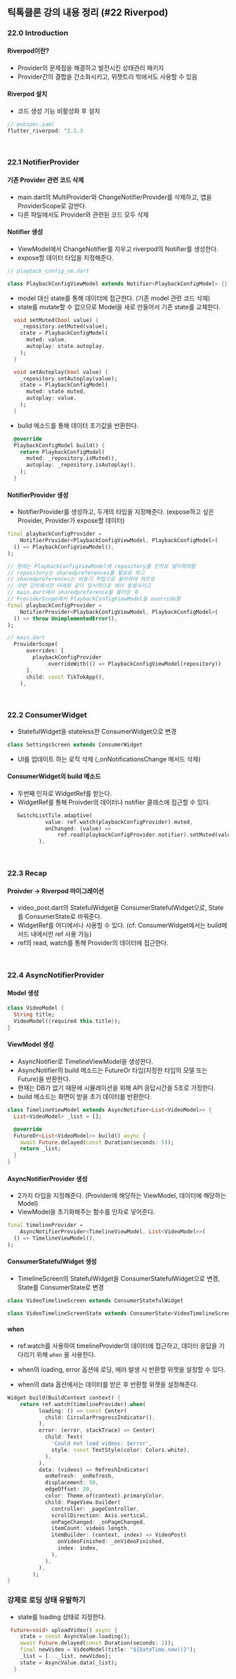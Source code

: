 ## 틱톡클론 강의 내용 정리 (#22 Riverpod)

### 22.0 Introduction

#### Riverpod이란?

- Provider의 문제점을 해결하고 발전시킨 상태관리 패키지
- Provider간의 결합을 간소화시키고, 위젯트리 밖에서도 사용할 수 있음

#### Riverpod 설치

- 코드 생성 기능 비활성화 후 설치

```dart
// pubspec.yaml
flutter_riverpod: ^2.1.3
```

</br>

### 22.1 NotifierProvider

#### 기존 Provider 관련 코드 삭제

- main.dart의 MultiProvider와 ChangeNotifierProvider를 삭제하고, 앱을 ProviderScope로 감싼다.
- 다른 파일에서도 Provider와 관련된 코드 모두 삭제

#### Notifier 생성

- ViewModel에서 ChangeNotifier를 지우고 riverpod의 Notifier를 생성한다.
- expose할 데이터 타입을 지정해준다.

```dart
// playback_config_vm.dart

class PlaybackConfigViewModel extends Notifier<PlaybackConfigModel> {}
```

- model 대신 state를 통해 데이터에 접근한다. (기존 model 관련 코드 삭제)
- state를 mutate할 수 없으므로 Model을 새로 만들어서 기존 state를 교체한다.

```dart
  void setMuted(bool value) {
    _repository.setMuted(value);
    state = PlaybackConfigModel(
      muted: value,
      autoplay: state.autoplay,
    );
  }

  void setAutoplay(bool value) {
    _repository.setAutoplay(value);
    state = PlaybackConfigModel(
      muted: state.muted,
      autoplay: value,
    );
  }
```

- build 메소드를 통해 데이터 초기값을 반환한다.

```dart
  @override
  PlaybackConfigModel build() {
    return PlaybackConfigModel(
      muted: _repository.isMuted(),
      autoplay: _repository.isAutoplay(),
    );
  }
```

#### NotifierProvider 생성

- NotifierProvider를 생성하고, 두개의 타입을 지정해준다. (expose하고 싶은 Provider, Provider가 expose할 데이터)

```dart
final playbackConfigProvider =
    NotifierProvider<PlaybackConfigViewModel, PlaybackConfigModel>(
  () => PlaybackConfigViewModel(),
);

// 원래는 PlaybackConfigViewModel에 repository를 인자로 넣어줘야함
// repository는 sharedpreferences를 필요로 하고
// sharedpreferences는 비동기 작업으로 불러와야 하므로
// 이번 강의에서만 아래와 같이 임시적으로 에러 발생시키고
// main.dart에서 sharedpreference를 불러온 후
// ProviderScope에서 PlaybackConfigViewModel을 override함
final playbackConfigProvider =
    NotifierProvider<PlaybackConfigViewModel, PlaybackConfigModel>(
  () => throw UnimplementedError(),
);

// main.dart
  ProviderScope(
      overrides: [
        playbackConfigProvider
            .overrideWith(() => PlaybackConfigViewModel(repository))
      ],
      child: const TikTokApp(),
    ),
```

</br>

### 22.2 ConsumerWidget

- StatefulWidget을 stateless한 ConsumerWidget으로 변경

```dart
class SettingsScreen extends ConsumerWidget
```

- UI를 업데이트 하는 로직 삭제 (\_onNotificationsChange 메서드 삭제)

#### ConsumerWidget의 build 메소드

- 두번째 인자로 WidgetRef를 받는다.
- WidgetRef를 통해 Proivder의 데이터나 notifier 클래스에 접근할 수 있다.

```dart
   SwitchListTile.adaptive(
            value: ref.watch(playbackConfigProvider).muted,
            onChanged: (value) =>
                ref.read(playbackConfigProvider.notifier).setMuted(value),
          ),
```

</br>

### 22.3 Recap

#### Proivder -> Riverpod 마이그레이션

- video_post.dart의 StatefulWidget을 ConsumerStatefulWidget으로, State를 ConsumerState로 바꿔준다.
- WidgetRef를 어디에서나 사용할 수 있다. (cf: ConsumerWidget에서는 build메서드 내에서만 ref 사용 가능)
- ref의 read, watch를 통해 Provider의 데이터에 접근한다.

</br>

### 22.4 AsyncNotifierProvider

#### Model 생성

```dart
class VideoModel {
  String title;
  VideoModel({required this.title});
}
```

#### ViewModel 생성

- AsyncNotifier로 TimelineViewModel을 생성한다.
- AsyncNotifier의 build 메소드는 FutureOr 타입(지정한 타입의 모델 또는 Future)을 반환한다.
- 현재는 DB가 없기 때문에 시뮬레이션을 위해 API 응답시간을 5초로 가정한다.
- build 메소드는 화면이 받을 초기 데이터를 반환한다.

```dart
class TimelineViewModel extends AsyncNotifier<List<VideoModel>> {
  List<VideoModel> _list = [];

  @override
  FutureOr<List<VideoModel>> build() async {
    await Future.delayed(const Duration(seconds: 5));
    return _list;
  }
}

```

#### AsyncNotifierProvider 생성

- 2가지 타입을 지정해준다. (Provider에 해당하는 ViewModel, 데이터에 해당하는 Model)
- ViewModel을 초기화해주는 함수를 인자로 넣어준다.

```dart
final timelineProvider =
    AsyncNotifierProvider<TimelineViewModel, List<VideoModel>>(
  () => TimelineViewModel(),
);
```

#### ConsumerStatefulWidget 생성

- TimelineScreen의 StatefulWidget을 ConsumerStatefulWidget으로 변경, State를 ConsumerState로 변경

```dart
class VideoTimelineScreen extends ConsumerStatefulWidget

class VideoTimelineScreenState extends ConsumerState<VideoTimelineScreen> {}
```

#### when

- ref.watch를 사용하여 timelineProvider의 데이터에 접근하고, 데이터 응답을 기다리기 위해 `when`
  을 사용한다.

- when의 loading, error 옵션에 로딩, 에러 발생 시 반환할 위젯을 설정할 수 있다.
- when의 data 옵션에서는 데이터를 받은 후 반환할 위젯을 설정해준다.

```dart
Widget build(BuildContext context) {
    return ref.watch(timelineProvider).when(
          loading: () => const Center(
            child: CircularProgressIndicator(),
          ),
          error: (error, stackTrace) => Center(
            child: Text(
              'Could not load videos: $error',
              style: const TextStyle(color: Colors.white),
            ),
          ),
          data: (videos) => RefreshIndicator(
            onRefresh: _onRefresh,
            displacement: 50,
            edgeOffset: 20,
            color: Theme.of(context).primaryColor,
            child: PageView.builder(
              controller: _pageController,
              scrollDirection: Axis.vertical,
              onPageChanged: _onPageChanged,
              itemCount: videos.length,
              itemBuilder: (context, index) => VideoPost(
                onVideoFinished: _onVideoFinished,
                index: index,
              ),
            ),
          ),
        );
}
```

### 강제로 로딩 상태 유발하기

- state를 loading 상태로 지정한다.

```dart
 Future<void> uploadVideo() async {
    state = const AsyncValue.loading();
    await Future.delayed(const Duration(seconds: 2));
    final newVideo = VideoModel(title: "${DateTime.now()}");
    _list = [..._list, newVideo];
    state = AsyncValue.data(_list);
  }
```
